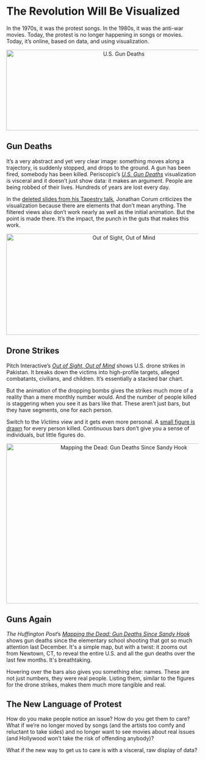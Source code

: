 # The Revolution Will Be Visualized

In the 1970s, it was the protest songs. In the 1980s, it was the anti-war movies. Today, the protest is no longer happening in songs or movies. Today, it’s online, based on data, and using visualization.

<p align="center"><img class="aligncenter size-full wp-image-2298" alt="U.S. Gun Deaths" src="https://media.eagereyes.org/wp-content/uploads/2013/04/guns.jpg" width="600" height="211" /></p>

## Gun Deaths

It’s a very abstract and yet very clear image: something moves along a trajectory, is suddenly stopped, and drops to the ground. A gun has been fired, somebody has been killed. Periscopic’s <a href="http://guns.periscopic.com/"><em>U.S. Gun Deaths</em></a> visualization is visceral and it doesn’t just show data: it makes an argument. People are being robbed of their lives. Hundreds of years are lost every day.

In the <a href="http://style.org/deleted/">deleted slides from his Tapestry talk</a>, Jonathan Corum criticizes the visualization because there are elements that don’t mean anything. The filtered views also don’t work nearly as well as the initial animation. But the point is made there. It’s the impact, the punch in the guts that makes this work.

<p align="center"><img class="aligncenter size-full wp-image-2297" alt="Out of Sight, Out of Mind" src="https://media.eagereyes.org/wp-content/uploads/2013/04/drone-victims.png" width="600" height="265" /></p>

## Drone Strikes

Pitch Interactive’s <a href="http://drones.pitchinteractive.com/"><em>Out of Sight, Out of Mind</em></a> shows U.S. drone strikes in Pakistan. It breaks down the victims into high-profile targets, alleged combatants, civilians, and children. It’s essentially a stacked bar chart.

But the animation of the dropping bombs gives the strikes much more of a reality than a mere monthly number would. And the number of people killed is staggering when you see it as bars like that. These aren’t just bars, but they have segments, one for each person.

Switch to the <em>Victims</em> view and it gets even more personal. A <a title="The ISOTYPE" href="/techniques/isotype">small figure is drawn</a> for every person killed. Continuous bars don’t give you a sense of individuals, but little figures do.

<p align="center"><img class="aligncenter size-full wp-image-2299" alt="Mapping the Dead: Gun Deaths Since Sandy Hook" src="https://media.eagereyes.org/wp-content/uploads/2013/04/sandy-hook.jpg" width="600" height="419" /></p>

## Guns Again

<em>The Huffington Post</em>’s <a href="http://data.huffingtonpost.com/2013/03/gun-deaths"><em>Mapping the Dead: Gun Deaths Since Sandy Hook</em></a> shows gun deaths since the elementary school shooting that got so much attention last December. It's a simple map, but with a twist: it zooms out from Newtown, CT, to reveal the entire U.S. and all the gun deaths over the last few months. It's breathtaking.

Hovering over the bars also gives you something else: names. These are not just numbers, they were real people. Listing them, similar to the figures for the drone strikes, makes them much more tangible and real.

## The New Language of Protest

How do you make people notice an issue? How do you get them to care? What if we’re no longer moved by songs (and the artists too comfy and reluctant to take sides) and no longer want to see movies about real issues (and Hollywood won’t take the risk of offending anybody)?

What if the new way to get us to care is with a visceral, raw display of data?
